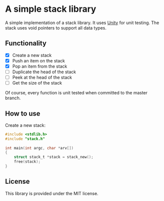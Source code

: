 # A simple stack library

A simple implementation of a stack library. It uses [Unity](http://www.throwtheswitch.org/unity)
for unit testing. The stack uses void pointers to support all data types.

## Functionality

* [x] Create a new stack
* [x] Push an item on the stack
* [x] Pop an item from the stack
* [ ] Duplicate the head of the stack
* [ ] Peek at the head of the stack
* [ ] Get the size of the stack

Of course, every function is unit tested when committed to the master branch.

## How to use

Create a new stack:
```c
#include <stdlib.h>
#include "stack.h"
  
int main(int argc, char *arv[])
{
    struct stack_t *stack = stack_new();
    free(stack);
}
```

## License

This library is provided under the MIT license.

